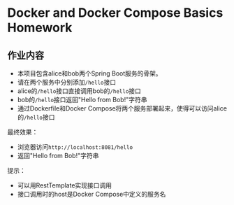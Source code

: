 # Docker and Docker Compose Basics Homework

## 作业内容

- 本项目包含alice和bob两个Spring Boot服务的骨架。
- 请在两个服务中分别添加`/hello`接口
- alice的`/hello`接口直接调用bob的`/hello`接口
- bob的`/hello`接口返回"Hello from Bob!"字符串
- 通过Dockerfile和Docker Compose将两个服务部署起来，使得可以访问alice的`/hello`接口

最终效果：
- 浏览器访问`http://localhost:8081/hello`
- 返回"Hello from Bob!"字符串

提示：
- 可以用RestTemplate实现接口调用
- 接口调用时的host是Docker Compose中定义的服务名

